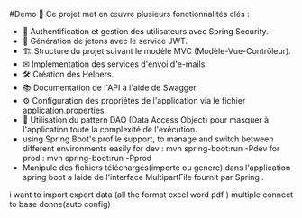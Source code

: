 #Demo 🚀
Ce projet met en œuvre plusieurs fonctionnalités clés :

  * 💼 Authentification et gestion des utilisateurs avec Spring Security.
  * 🔑 Génération de jetons avec le service JWT.
  * 🏗️ Structure du projet suivant le modèle MVC (Modèle-Vue-Contrôleur).
  * ✉ Implémentation des services d'envoi d'e-mails.
  * 🛠️ Création des Helpers.
  * 📚 Documentation de l'API à l'aide de Swagger.
  * ⚙ Configuration des propriétés de l'application via le fichier application.properties.
  * 🔄 Utilisation du pattern DAO (Data Access Object) pour masquer à l'application toute la complexité de l'exécution.
  * using Spring Boot's profile support, to manage and switch between different environments easily
            for dev  : mvn spring-boot:run -Pdev
            for prod : mvn spring-boot:run -Pprod
  *  Manipule des fichiers téléchargés(importe ou genere) dans l'application spring boot a laide de l'interface MultipartFile fournit par Spring .

i want to import export data (all the format excel word pdf )
multiple connect to base donne(auto config) 